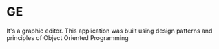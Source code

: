 # GE
It's a graphic editor. This application was built using design patterns and principles of Object Oriented Programming




